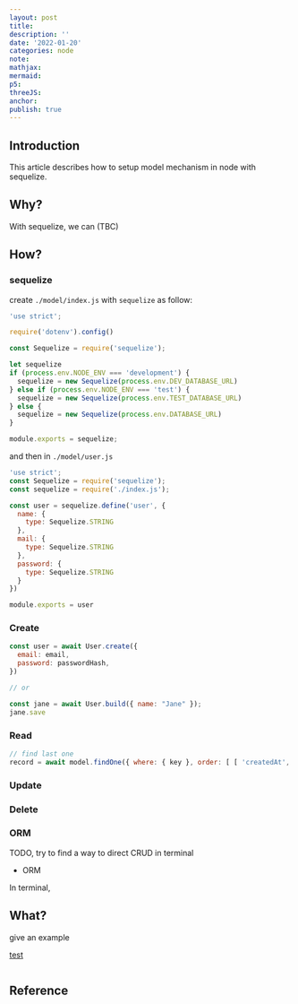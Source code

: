 ```yaml
---
layout: post
title:
description: ''
date: '2022-01-20'
categories: node
note:
mathjax:
mermaid:
p5:
threeJS:
anchor:
publish: true
---
```


## Introduction

This article describes how to setup model mechanism in node with sequelize.

## Why?

With sequelize, we can (TBC)

## How?

### sequelize

create `./model/index.js` with `sequelize` as follow:

```javascript
'use strict';

require('dotenv').config()

const Sequelize = require('sequelize');

let sequelize
if (process.env.NODE_ENV === 'development') {
  sequelize = new Sequelize(process.env.DEV_DATABASE_URL)
} else if (process.env.NODE_ENV === 'test') {
  sequelize = new Sequelize(process.env.TEST_DATABASE_URL)
} else {
  sequelize = new Sequelize(process.env.DATABASE_URL)
}

module.exports = sequelize;
```

and then in `./model/user.js`

```javascript
'use strict';
const Sequelize = require('sequelize');
const sequelize = require('./index.js');

const user = sequelize.define('user', {
  name: {
    type: Sequelize.STRING
  },
  mail: {
    type: Sequelize.STRING
  },
  password: {
    type: Sequelize.STRING
  }
})

module.exports = user
```

### Create

```javascript
const user = await User.create({
  email: email,
  password: passwordHash,
})

// or

const jane = await User.build({ name: "Jane" });
jane.save
```

### Read

```javascript
// find last one
record = await model.findOne({ where: { key }, order: [ [ 'createdAt', 'DESC' ]], });
```

### Update

### Delete

### ORM

TODO, try to find a way to direct CRUD in terminal

* ORM

In terminal,

## What?

give an example

[test]({{site.baseurl}}/test/2021/06/14/xxx.html)

<img src="{{site.baseurl}}/assets/img/xxx.png" alt="">

## Reference
